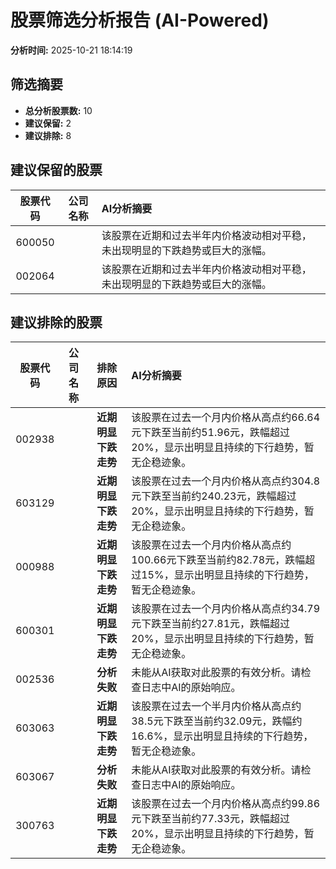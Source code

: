 # 股票筛选分析报告 (AI-Powered)

**分析时间:** 2025-10-21 18:14:19

## 筛选摘要

- **总分析股票数:** 10
- **建议保留:** 2
- **建议排除:** 8

## 建议保留的股票

| 股票代码 | 公司名称 | AI分析摘要 |
|:---:|:---:|:---|
| 600050 |  | 该股票在近期和过去半年内价格波动相对平稳，未出现明显的下跌趋势或巨大的涨幅。 |
| 002064 |  | 该股票在近期和过去半年内价格波动相对平稳，未出现明显的下跌趋势或巨大的涨幅。 |

## 建议排除的股票

| 股票代码 | 公司名称 | 排除原因 | AI分析摘要 |
|:---:|:---:|:---:|:---|
| 002938 |  | **近期明显下跌走势** | 该股票在过去一个月内价格从高点约66.64元下跌至当前约51.96元，跌幅超过20%，显示出明显且持续的下行趋势，暂无企稳迹象。 |
| 603129 |  | **近期明显下跌走势** | 该股票在过去一个月内价格从高点约304.8元下跌至当前约240.23元，跌幅超过20%，显示出明显且持续的下行趋势，暂无企稳迹象。 |
| 000988 |  | **近期明显下跌走势** | 该股票在过去一个月内价格从高点约100.66元下跌至当前约82.78元，跌幅超过15%，显示出明显且持续的下行趋势，暂无企稳迹象。 |
| 600301 |  | **近期明显下跌走势** | 该股票在过去一个月内价格从高点约34.79元下跌至当前约27.81元，跌幅超过20%，显示出明显且持续的下行趋势，暂无企稳迹象。 |
| 002536 |  | **分析失败** | 未能从AI获取对此股票的有效分析。请检查日志中AI的原始响应。 |
| 603063 |  | **近期明显下跌走势** | 该股票在过去一个半月内价格从高点约38.5元下跌至当前约32.09元，跌幅约16.6%，显示出明显且持续的下行趋势，暂无企稳迹象。 |
| 603067 |  | **分析失败** | 未能从AI获取对此股票的有效分析。请检查日志中AI的原始响应。 |
| 300763 |  | **近期明显下跌走势** | 该股票在过去一个月内价格从高点约99.86元下跌至当前约77.33元，跌幅超过20%，显示出明显且持续的下行趋势，暂无企稳迹象。 |

